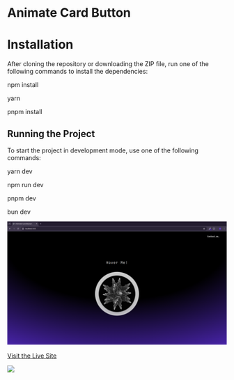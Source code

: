 # Animate Card Button

# Installation
After cloning the repository or downloading the ZIP file, run one of the following commands to install the dependencies:

npm install

yarn

pnpm install

## Running the Project
To start the project in development mode, use one of the following commands:


yarn dev

npm run dev

pnpm dev

bun dev


![Preview](./public/preview.png)

[Visit the Live Site](https://animate-card-button.vercel.app/)


[![](https://skillicons.dev/icons?i=js,react,tailwind)](https://skillicons.dev)